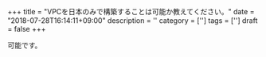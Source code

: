 +++
title = "VPCを日本のみで構築することは可能か教えてください。"
date = "2018-07-28T16:14:11+09:00"
description = ''
category = ['']
tags = ['']
draft = false
+++

可能です。
